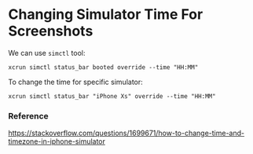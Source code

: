 # Changing Simulator Time For Screenshots
We can use `simctl` tool:
```(bash)
xcrun simctl status_bar booted override --time "HH:MM"
```
To change the time for specific simulator:
```(bash)
xcrun simctl status_bar "iPhone Xs" override --time "HH:MM"
```

### Reference
https://stackoverflow.com/questions/1699671/how-to-change-time-and-timezone-in-iphone-simulator
